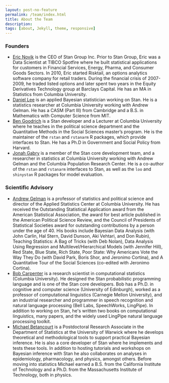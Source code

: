 ```yaml
---
layout: post-no-feature
permalink: /team/index.html
title: About the Team
description: 
tags: [about, Jekyll, theme, responsive]
---
```

 
### Founders
* [Eric Novik](https://about.me/ericnovik) is the CEO of Stan Group Inc. Prior to Stan Group, Eric was a Data Scientist at TIBCO Spotfire where he built statistical applications for customers in Financial Services, Energy, Pharma, and Consumer Goods Sectors. In 2010, Eric started Risktail, an options analytics software company for retail traders. During the financial crisis of 2007-2009, he traded listed options and later spent two years in the Equity Derivatives Technology group at Barclays Capital. He has an MA in Statistics from Columbia University.
* [Daniel Lee](http://syclik.com/) is an applied Bayesian statistician working on Stan. He is a statistics researcher at Columbia University working with Andrew Gelman. He has a CASM (Part III) from Cambridge and a B.S. in Mathematics with Computer Science from MIT.
* [Ben Goodrich](http://www.columbia.edu/~bg2382/) is a Stan developer and a Lecturer at Columbia University where he teaches in the political science department and the Quantitative Methods in the Social Sciences master’s program. He is the maintainer of the `rstan` and `rstanarm` R packages, which provide interfaces to Stan. He has a Ph.D
in Government and Social Policy from Harvard.
* [Jonah Gabry](http://jgabry.github.io/) is a member of the Stan core development team, and a researcher in statistics at Columbia University working with Andrew Gelman and the Columbia Population Research Center. He is a co-author of the `rstan` and `rstanarm` interfaces to Stan, as well as the `loo` and `shinystan` R packages for model evaluation. 
 
### Scientific Advisory

* [Andrew Gelman](http://www.stat.columbia.edu/~gelman/) is a professor of statistics and political science and director of the Applied Statistics Center at Columbia University. He has received the Outstanding Statistical Application award from the American Statistical Association, the award for best article published in the American Political Science Review, and the Council of Presidents of Statistical Societies award for outstanding contributions by a person under the age of 40. His books include Bayesian Data Analysis (with John Carlin, Hal Stern, David Dunson, Aki Vehtari, and Don Rubin), Teaching Statistics: A Bag of Tricks (with Deb Nolan), Data Analysis Using Regression and Multilevel/Hierarchical Models (with Jennifer Hill), Red State, Blue State, Rich State, Poor State: Why Americans Vote the Way They Do (with David Park, Boris Shor, and Jeronimo Cortina), and A Quantitative Tour of the Social Sciences (co-edited with Jeronimo Cortina).
* [Bob Carpenter](https://bob-carpenter.github.io/) is a research scientist in computational statistics
(Columbia University).  He designed the Stan probabilistic programming
language and is one of the Stan core developers. Bob has a Ph.D. in cognitive and computer science (University of Edinburgh), worked as a professor of computational linguistics (Carnegie Mellon University), and an industrial researcher and programmer in speech recognition and natural language processing (Bell Labs, SpeechWorks, LingPipe).  In addition to working on Stan, he's written two books on computational linguistics, many papers, and the
widely used LingPipe natural language processing toolkit.
* [Michael Betancourt](http://www.homepages.ucl.ac.uk/~ucakmjb/) is a Postdoctoral Research Associate in the Department of Statistics at the University of Warwick where he develops theoretical and methodological tools to support practical Bayesian inference.  He is also a core developer of Stan where he implements and tests these tools.
In addition to hosting tutorials and workshops on Bayesian inference with Stan he also collaborates on analyses in epidemiology, pharmacology, and physics, amongst others. Before moving into statistics Michael earned a B.S. from the California Institute of Technology and a Ph.D. from the Massachusetts Institute of Technology, both in physics.